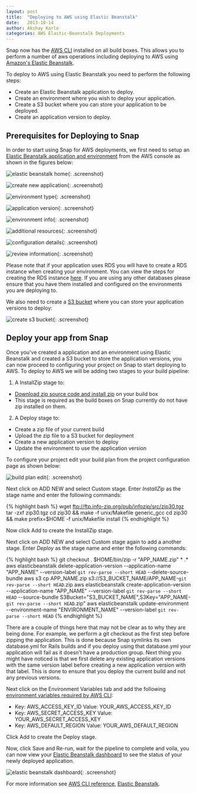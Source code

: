 ```yaml
---
layout: post
title:  "Deploying to AWS using Elastic Beanstalk"
date:   2013-10-14
author: Akshay Karle
categories: AWS Elastic-Beanstalk Deployments
---
```


Snap now has the [AWS CLI](http://aws.amazon.com/cli/) installed on all build boxes. This allows you to perform a number of aws operations including deploying to AWS using [Amazon's Elastic Beanstalk](http://aws.amazon.com/elasticbeanstalk/).

To deploy to AWS using Elastic Beanstalk you need to perform the following steps:
* Create an Elastic Beanstalk application to deploy.
* Create an environment where you wish to deploy your application.
* Create a S3 bucket where you can store your application to be deployed.
* Create an application version to deploy.

## Prerequisites for Deploying to Snap

In order to start using Snap for AWS deployments, we first need to setup an [Elastic Beanstalk application and environment](https://console.aws.amazon.com/elasticbeanstalk/home) from the AWS console as shown in the figures below:

![elastic beanstalk home](/assets/images/screenshots/aws-elastic-beanstalk/elastic-beanstalk-home.png){: .screenshot}

![create new application](/assets/images/screenshots/aws-elastic-beanstalk/application-info.png){: .screenshot}

![environment type](/assets/images/screenshots/aws-elastic-beanstalk/environment-type.png){: .screenshot}

![application version](/assets/images/screenshots/aws-elastic-beanstalk/application-version.png){: .screenshot}

![environment info](/assets/images/screenshots/aws-elastic-beanstalk/environment-info.png){: .screenshot}

![additional resources](/assets/images/screenshots/aws-elastic-beanstalk/additional-resources.png){: .screenshot}

![configuration details](/assets/images/screenshots/aws-elastic-beanstalk/configuration-details.png){: .screenshot}

![review information](/assets/images/screenshots/aws-elastic-beanstalk/review-information.png){: .screenshot}

Please note that if your application uses RDS you will have to create a RDS instance when creating your environment. You can view the steps for creating the RDS instance [here](http://docs.aws.amazon.com/elasticbeanstalk/latest/dg/create_deploy_Ruby.rds.html). If you are using any other databases please ensure that you have them installed and configured on the environments you are deploying to.

We also need to create a [S3 bucket](https://console.aws.amazon.com/s3/home) where you can store your application versions to deploy:

![create s3 bucket](/assets/images/screenshots/aws-elastic-beanstalk/create-s3-bucket.png){: .screenshot}

## Deploy your app from Snap

Once you've created a application and an environment using Elastic Beanstalk and created a S3 bucket to store the application versions, you can now proceed to configuring your project on Snap to start deploying to AWS. To deploy to AWS we will be adding two stages to your build pipeline:

1. A InstallZip stage to:
  * [Download zip source code and install zip](http://www.linuxfromscratch.org/blfs/view/svn/general/zip.html) on your build box
  * This stage is required as the build boxes on Snap currently do not have zip installed on them.

2. A Deploy stage to:
  * Create a zip file of your current build
  * Upload the zip file to a S3 bucket for deployment
  * Create a new application version to deploy
  * Update the environment to use the application version

To configure your project edit your build plan from the project configuration page as shown below:

![build plan edit](/assets/images/screenshots/aws-elastic-beanstalk/build-plan-edit.png){: .screenshot}

Next click on ADD NEW and select Custom stage. Enter *InstallZip* as the stage name and enter the following commands:

{% highlight bash %}
wget ftp://ftp.info-zip.org/pub/infozip/src/zip30.tgz
tar -zxf zip30.tgz
cd zip30 && make -f unix/Makefile generic_gcc
cd zip30 && make prefix=$HOME -f unix/Makefile install
{% endhighlight %}

Now click Add to create the InstallZip stage.

Next click on ADD NEW and select Custom stage again to add a another stage. Enter *Deploy* as the stage name and enter the following commands:

{% highlight bash %}
git checkout .
$HOME/bin/zip -r "APP_NAME.zip" * .*
aws elasticbeanstalk delete-application-version --application-name "APP_NAME" --version-label `git rev-parse --short HEAD` --delete-source-bundle
aws s3 cp APP_NAME.zip s3://S3_BUCKET_NAME/APP_NAME-`git rev-parse --short HEAD`.zip
aws elasticbeanstalk create-application-version --application-name "APP_NAME" --version-label `git rev-parse --short HEAD` --source-bundle S3Bucket="S3_BUCKET_NAME",S3Key="APP_NAME-`git rev-parse --short HEAD`.zip"
aws elasticbeanstalk update-environment --environment-name "ENVIRONMENT_NAME" --version-label `git rev-parse --short HEAD`
{% endhighlight %}

There are a couple of things here that may not be clear as to why they are being done. For example, we perform a git checkout as the first step before zipping the application. This is done because Snap symlinks its own database.yml for Rails builds and if you deploy using that database.yml your application will fail as it doesn't have a production group. Next thing you might have noticed is that we first delete any existing application versions with the same version label before creating a new application version with that label. This is done to ensure that you deploy the current build and not any previous versions.

Next click on the Environment Variables tab and add the following [environment variables required by AWS CLI](http://docs.aws.amazon.com/cli/latest/userguide/cli-chap-getting-started.html#config-settings-and-precedence):

* Key: AWS_ACCESS_KEY_ID      Value: YOUR_AWS_ACCESS_KEY_ID
* Key: AWS_SECRET_ACCESS_KEY  Value: YOUR_AWS_SECRET_ACCESS_KEY
* Key: AWS_DEFAULT_REGION     Value: YOUR_AWS_DEFAULT_REGION

Click Add to create the Deploy stage.

Now, click Save and Re-run, wait for the pipeline to complete and voila, you can now view your [Elastic Beanstalk dashboard](https://console.aws.amazon.com/elasticbeanstalk/home) to see the status of your newly deployed application.

![elastic beanstalk dashboard](/assets/images/screenshots/aws-elastic-beanstalk/elastic-beanstalk-dashboard.png){: .screenshot}

For more information see [AWS CLI reference](http://docs.aws.amazon.com/cli/latest/reference/), [Elastic Beanstalk](http://docs.aws.amazon.com/elasticbeanstalk/latest/dg/Welcome.html).

